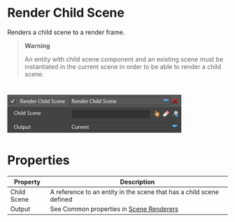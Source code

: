 # Render Child Scene

Renders a child scene to a render frame.

> **Warning**
> 
> An entity with child scene component and an existing scene must be instantiated in the current scene in order to be able to render a child scene.    

# ![media/render-child-scene-1.png](media/render-child-scene-1.png)

# Properties

| Property    | Description                                                          |
| ----------- | -------------------------------------------------------------------- |
| Child Scene | A reference to an entity in the scene that has a child scene defined |
| Output      | See Common properties in [Scene Renderers](index.md)                 |


 

 


